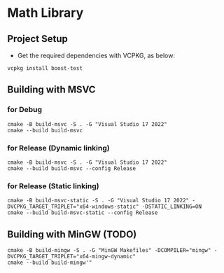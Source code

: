# Math Library

## Project Setup

- Get the required dependencies with VCPKG, as below:
```
vcpkg install boost-test
```

## Building with MSVC
### for Debug
```
cmake -B build-msvc -S . -G "Visual Studio 17 2022"
cmake --build build-msvc
```

### for Release (Dynamic linking)
```
cmake -B build-msvc -S . -G "Visual Studio 17 2022"
cmake --build build-msvc --config Release
```

### for Release (Static linking)
```
cmake -B build-msvc-static -S . -G "Visual Studio 17 2022" -DVCPKG_TARGET_TRIPLET="x64-windows-static" -DSTATIC_LINKING=ON
cmake --build build-msvc-static --config Release
```

## Building with MinGW (TODO)
```
cmake -B build-mingw -S . -G "MinGW Makefiles" -DCOMPILER="mingw" -DVCPKG_TARGET_TRIPLET="x64-mingw-dynamic"
cmake --build build-mingw'"
```